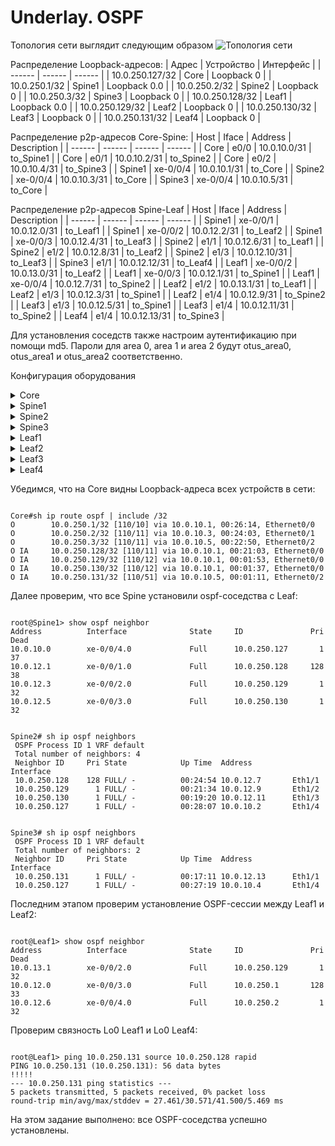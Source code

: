 # Underlay. OSPF

Топология сети выглядит следующим образом
![Топология сети](https://github.com/bonishvarik/otus-net-arch/raw/main/HW2_topo.png)


Распределение Loopback-адресов:
| Адрес | Устройство | Интерфейс |
| ------ | ------ | ------ |
| 10.0.250.127/32 | Core | Loopback 0 |
| 10.0.250.1/32 | Spine1 | Loopback 0.0 |
| 10.0.250.2/32 | Spine2 | Loopback 0 |
| 10.0.250.3/32 | Spine3 | Loopback 0 |
| 10.0.250.128/32 | Leaf1 | Loopback 0.0 |
| 10.0.250.129/32 | Leaf2 | Loopback 0 |
| 10.0.250.130/32 | Leaf3 | Loopback 0 |
| 10.0.250.131/32 | Leaf4 | Loopback 0 |


Распределение p2p-адресов Core-Spine:
| Host | Iface | Address | Description |
| ------ | ------ | ------ | ------ |
| Core | e0/0 | 10.0.10.0/31 | to_Spine1 |
| Core | e0/1 | 10.0.10.2/31 | to_Spine2 |
| Core | e0/2 | 10.0.10.4/31 | to_Spine3 |
| Spine1 | xe-0/0/4 | 10.0.10.1/31 | to_Core |
| Spine2 | xe-0/0/4 | 10.0.10.3/31 | to_Core |
| Spine3 | xe-0/0/4 | 10.0.10.5/31 | to_Core |


Распределение p2p-адресов Spine-Leaf
| Host | Iface | Address | Description |
| ------ | ------ | ------ | ------ |
| Spine1 | xe-0/0/1 | 10.0.12.0/31 | to_Leaf1 |
| Spine1 | xe-0/0/2 | 10.0.12.2/31 | to_Leaf2 |
| Spine1 | xe-0/0/3 | 10.0.12.4/31 | to_Leaf3 |
| Spine2 | e1/1 | 10.0.12.6/31 | to_Leaf1 |
| Spine2 | e1/2 | 10.0.12.8/31 | to_Leaf2 |
| Spine2 | e1/3 | 10.0.12.10/31 | to_Leaf3 |
| Spine3 | e1/1 | 10.0.12.12/31 | to_Leaf4 |
| Leaf1 | xe-0/0/2 | 10.0.13.0/31 | to_Leaf2 |
| Leaf1 | xe-0/0/3 | 10.0.12.1/31 | to_Spine1 |
| Leaf1 | xe-0/0/4 | 10.0.12.7/31 | to_Spine2 |
| Leaf2 | e1/2 | 10.0.13.1/31 | to_Leaf1 |
| Leaf2 | e1/3 | 10.0.12.3/31 | to_Spine1 |
| Leaf2 | e1/4 | 10.0.12.9/31 | to_Spine2 |
| Leaf3 | e1/3 | 10.0.12.5/31 | to_Spine1 |
| Leaf3 | e1/4 | 10.0.12.11/31 | to_Spine2 |
| Leaf4 | e1/4 | 10.0.12.13/31 | to_Spine3 |

Для установления соседств также настроим аутентификацию при помощи md5. Пароли для area 0, area 1 и area 2 будут otus_area0, otus_area1 и otus_area2 соответственно.

Конфигурация оборудования
<details>
  <summary>Core</summary>
<pre><code>
service password-encryption
router ospf 1
 router-id 10.0.250.127
 passive-interface default
 no passive-interface Ethernet0/0
 no passive-interface Ethernet0/1
 no passive-interface Ethernet0/2
!
interface Loopback0
 ip address 10.0.250.127 255.255.255.255
 ip ospf 1 area 0
!
interface Ethernet0/0
 description to_Spine1
 ip address 10.0.10.0 255.255.255.254
 ip ospf authentication message-digest
 ip ospf message-digest-key 1 md5 7 1418061E1F3B2B39212963
 ip ospf network point-to-point
 ip ospf 1 area 0
!
interface Ethernet0/1
 description to_Spine2
 ip address 10.0.10.2 255.255.255.254
 ip ospf authentication message-digest
 ip ospf message-digest-key 1 md5 7 09435A1C0A3A16000E0D54
 ip ospf network point-to-point
 ip ospf 1 area 0
!
interface Ethernet0/2
 description to_Spine3
 ip address 10.0.10.4 255.255.255.254
 ip ospf authentication message-digest
 ip ospf message-digest-key 1 md5 7 09435A1C0A3A16000E0D54
 ip ospf network point-to-point
 ip ospf 1 area 0
</code></pre>
</details>

<details>
  <summary>Spine1</summary>
<pre><code>
routing-options {
    router-id 10.0.250.1;
}
protocols {
    ospf {
        area 0.0.0.0 {
            interface lo0.0 {
                passive;
            }
            interface xe-0/0/4.0 {      
                interface-type p2p;
                authentication {
                    md5 1 key "$9$8Nt7VYaZjm5FjHyevMN-HqmfT36/tpO1"; ## SECRET-DATA
                }
            }
        }
        area 0.0.0.1 {
            interface xe-0/0/1.0 {
                interface-type p2p;
                authentication {
                    md5 1 key "$9$qfz6tu1SlM1RZDiH5TRhSreWLX-Vs2"; ## SECRET-DATA
                }
            }
            interface xe-0/0/2.0 {
                interface-type p2p;
                authentication {
                    md5 1 key "$9$jaqfz/CuRcluO4JGU.mO1RhSevMX7db"; ## SECRET-DATA
                }
            }
            interface xe-0/0/3.0 {      
                interface-type p2p;
                authentication {
                    md5 1 key "$9$HmT3CtOhyKO1aGDjPf1RhSrvW87-bs"; ## SECRET-DATA
                }
            }
        }
    }
}
</code></pre>
</details>

<details>
  <summary>Spine2</summary>
<pre><code>
feature ospf
router ospf 1
  router-id 10.0.250.2
  passive-interface default
!
interface Ethernet1/1
  description to_Leaf1
  no switchport
  ip address 10.0.12.6/31
  ip ospf authentication message-digest
  ip ospf message-digest-key 1 md5 3 30619c71daee521f76bd6fbfadc85b2b
  ip ospf network point-to-point
  no ip ospf passive-interface
  ip router ospf 1 area 0.0.0.1
  no shutdown
!
interface Ethernet1/2
  description to_Leaf2
  no switchport
  ip address 10.0.12.8/31
  ip ospf authentication message-digest
  ip ospf message-digest-key 1 md5 3 30619c71daee521f76bd6fbfadc85b2b
  ip ospf network point-to-point
  no ip ospf passive-interface
  ip router ospf 1 area 0.0.0.1
  no shutdown
!
interface Ethernet1/3
  description to_Leaf3
  no switchport
  ip address 10.0.12.10/31
  ip ospf authentication message-digest
  ip ospf message-digest-key 1 md5 3 30619c71daee521f76bd6fbfadc85b2b
  ip ospf network point-to-point
  no ip ospf passive-interface
  ip router ospf 1 area 0.0.0.1
  no shutdown
!
interface Ethernet1/4
  description to_Core
  no switchport
  ip address 10.0.10.3/31
  ip ospf authentication message-digest
  ip ospf message-digest-key 1 md5 3 30619c71daee521ff80b26794e247e53
  ip ospf network point-to-point
  no ip ospf passive-interface
  ip router ospf 1 area 0.0.0.0
  no shutdown
</code></pre>
</details>

<details>
  <summary>Spine3</summary>
<pre><code>
feature ospf 
router ospf 1
  router-id 10.0.250.3
  passive-interface default
!
interface loopback0
  ip address 10.0.250.3/32
  ip router ospf 1 area 0.0.0.0

interface Ethernet1/1
  description to_Leaf4
  no switchport
  ip address 10.0.12.12/31
  ip ospf authentication message-digest
  ip ospf message-digest-key 1 md5 3 30619c71daee521f606bd3c2eb9153bc
  ip ospf network point-to-point
  no ip ospf passive-interface
  ip router ospf 1 area 0.0.0.2
  no shutdown
!
interface Ethernet1/4
  description to_Core
  no switchport
  ip address 10.0.10.5/31
  ip ospf authentication message-digest
  ip ospf message-digest-key 1 md5 3 30619c71daee521ff80b26794e247e53
  ip ospf network point-to-point
  no ip ospf passive-interface
  ip router ospf 1 area 0.0.0.0
  no shutdown 
</code></pre>
</details>

<details>
  <summary>Leaf1</summary>
<pre><code>
routing-options {
    router-id 10.0.250.128;
}
protocols {
    ospf {
        area 0.0.0.1 {
            interface lo0.0 {
                passive;
            }
            interface xe-0/0/2.0 {
                interface-type p2p;
                authentication {
                    md5 1 key "$9$Bk1EyKLxd2oGdb9tu0hcbs24aUji.PTz"; ## SECRET-DATA
                }
            }
            interface xe-0/0/3.0 {
                interface-type p2p;     
                authentication {
                    md5 1 key "$9$wogJDqmT6CuTzXNdV4oz369A0B1hSlK"; ## SECRET-DATA
                }
            }
            interface xe-0/0/4.0 {
                interface-type p2p;
                authentication {
                    md5 1 key "$9$2MaUHP5FCpBFnNVwsJZn/Ctu1REylvW"; ## SECRET-DATA
                }
            }
        }
    }
}
</code></pre>
</details>

<details>
  <summary>Leaf2</summary>
<pre><code>
feature ospf 
router ospf 1
  router-id 10.0.250.129
  passive-interface default
!
interface loopback0
  ip address 10.0.250.129/32
  ip router ospf 1 area 0.0.0.1
!
interface Ethernet1/2
  description to_Leaf1
  no switchport
  mac-address 000c.2984.fce1
  ip address 10.0.13.1/31
  ip ospf authentication message-digest
  ip ospf message-digest-key 1 md5 3 30619c71daee521f76bd6fbfadc85b2b
  ip ospf network point-to-point
  no ip ospf passive-interface
  ip router ospf 1 area 0.0.0.1
  no shutdown
!
interface Ethernet1/3
  description to_Spine1
  no switchport
  mac-address 000c.2984.fce2
  ip address 10.0.12.3/31
  ip ospf authentication message-digest
  ip ospf message-digest-key 1 md5 3 30619c71daee521f76bd6fbfadc85b2b
  ip ospf network point-to-point
  no ip ospf passive-interface
  ip router ospf 1 area 0.0.0.1
  no shutdown
!
interface Ethernet1/4
  description to_Spine2
  no switchport
  mac-address 000c.2984.fce3
  ip address 10.0.12.9/31
  ip ospf authentication message-digest
  ip ospf message-digest-key 1 md5 3 30619c71daee521f76bd6fbfadc85b2b
  ip ospf network point-to-point
  no ip ospf passive-interface
  ip router ospf 1 area 0.0.0.1
  no shutdown
</code></pre>
</details>

<details>
  <summary>Leaf3</summary>
<pre><code>
feature ospf 
router ospf 1
  router-id 10.0.250.130
  passive-interface default
!
interface loopback0
  ip address 10.0.250.130/32
  ip router ospf 1 area 0.0.0.1
!
interface Ethernet1/3
  description to_Spine1
  no switchport
  ip address 10.0.12.5/31
  ip ospf authentication message-digest
  ip ospf message-digest-key 1 md5 3 30619c71daee521f76bd6fbfadc85b2b
  ip ospf network point-to-point
  no ip ospf passive-interface
  ip router ospf 1 area 0.0.0.1
  no shutdown
!
interface Ethernet1/4
  description to_Spine2
  no switchport
  mac-address 000c.2985.fce0
  ip address 10.0.12.11/31
  ip ospf authentication message-digest
  ip ospf message-digest-key 1 md5 3 30619c71daee521f76bd6fbfadc85b2b
  ip ospf network point-to-point
  no ip ospf passive-interface
  ip router ospf 1 area 0.0.0.1
  no shutdown
</code></pre>
</details>

<details>
  <summary>Leaf4</summary>
<pre><code>
feature ospf 
router ospf 1
  router-id 10.0.250.131
  passive-interface default
!
interface loopback0
  ip address 10.0.250.131/32
  ip router ospf 1 area 0.0.0.2
!
interface Ethernet1/4
  description to_Spine3
  no switchport
  mac-address 000c.2984.ffe0
  ip address 10.0.12.13/31
  ip ospf authentication message-digest
  ip ospf message-digest-key 1 md5 3 30619c71daee521f606bd3c2eb9153bc
  ip ospf network point-to-point
  no ip ospf passive-interface
  ip router ospf 1 area 0.0.0.2
  no shutdown
!
</code></pre>
</details>

Убедимся, что на Core видны Loopback-адреса всех устройств в сети:

<pre><code>
Core#sh ip route ospf | include /32
O        10.0.250.1/32 [110/10] via 10.0.10.1, 00:26:14, Ethernet0/0
O        10.0.250.2/32 [110/11] via 10.0.10.3, 00:24:03, Ethernet0/1
O        10.0.250.3/32 [110/11] via 10.0.10.5, 00:22:50, Ethernet0/2
O IA     10.0.250.128/32 [110/11] via 10.0.10.1, 00:21:03, Ethernet0/0
O IA     10.0.250.129/32 [110/12] via 10.0.10.1, 00:01:53, Ethernet0/0
O IA     10.0.250.130/32 [110/12] via 10.0.10.1, 00:01:37, Ethernet0/0
O IA     10.0.250.131/32 [110/51] via 10.0.10.5, 00:01:11, Ethernet0/2
</code></pre>
</details>
Далее проверим, что все Spine установили ospf-соседства с Leaf:
<pre><code>
root@Spine1> show ospf neighbor 
Address          Interface              State     ID               Pri  Dead
10.0.10.0        xe-0/0/4.0             Full      10.0.250.127       1    37
10.0.12.1        xe-0/0/1.0             Full      10.0.250.128     128    38
10.0.12.3        xe-0/0/2.0             Full      10.0.250.129       1    32
10.0.12.5        xe-0/0/3.0             Full      10.0.250.130       1    32
</code></pre>
</details>


<pre><code>
Spine2# sh ip ospf neighbors
 OSPF Process ID 1 VRF default
 Total number of neighbors: 4
 Neighbor ID     Pri State            Up Time  Address         Interface
 10.0.250.128    128 FULL/ -          00:24:54 10.0.12.7       Eth1/1 
 10.0.250.129      1 FULL/ -          00:21:34 10.0.12.9       Eth1/2 
 10.0.250.130      1 FULL/ -          00:19:20 10.0.12.11      Eth1/3 
 10.0.250.127      1 FULL/ -          00:28:07 10.0.10.2       Eth1/4 
</code></pre>



<pre><code>
Spine3# sh ip ospf neighbors 
 OSPF Process ID 1 VRF default
 Total number of neighbors: 2
 Neighbor ID     Pri State            Up Time  Address         Interface
 10.0.250.131      1 FULL/ -          00:17:11 10.0.12.13      Eth1/1 
 10.0.250.127      1 FULL/ -          00:27:19 10.0.10.4       Eth1/4 
</code></pre>

Последним этапом проверим установление OSPF-сессии между Leaf1 и Leaf2:

<pre><code>
root@Leaf1> show ospf neighbor
Address          Interface              State     ID               Pri  Dead
10.0.13.1        xe-0/0/2.0             Full      10.0.250.129       1    32
10.0.12.0        xe-0/0/3.0             Full      10.0.250.1       128    33
10.0.12.6        xe-0/0/4.0             Full      10.0.250.2         1    32
</code></pre>
</details>

Проверим связность Lo0 Leaf1 и Lo0 Leaf4:
<pre><code>
root@Leaf1> ping 10.0.250.131 source 10.0.250.128 rapid 
PING 10.0.250.131 (10.0.250.131): 56 data bytes
!!!!!
--- 10.0.250.131 ping statistics ---
5 packets transmitted, 5 packets received, 0% packet loss
round-trip min/avg/max/stddev = 27.461/30.571/41.500/5.469 ms
</code></pre>
На этом задание выполнено: все OSPF-соседства успешно установлены.
